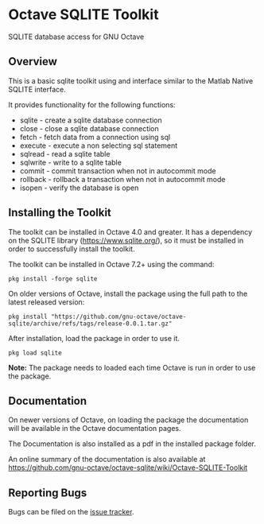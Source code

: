 # Octave SQLITE Toolkit

SQLITE database access for GNU Octave

## Overview

This is a basic sqlite toolkit using and interface similar to
the Matlab Native SQLITE interface.

It provides functionality for the following functions:

* sqlite - create a sqlite database connection
* close - close a sqlite database connection
* fetch - fetch data from a connection using sql
* execute - execute a non selecting sql statement 
* sqlread - read a sqlite table
* sqlwrite - write to a sqlite table
* commit - commit transaction when not in autocommit mode
* rollback - rollback a transaction when not in autocommit mode
* isopen - verify the database is open

## Installing the Toolkit

The toolkit can be installed in Octave 4.0 and greater.  It has a dependency 
on the SQLITE library (<https://www.sqlite.org/>), so it must be installed in 
order to successfully install the toolkit.

The toolkit can be installed in Octave 7.2+ using the command:

    pkg install -forge sqlite

On older versions of Octave, install the package using the full path to the latest released version:

    pkg install "https://github.com/gnu-octave/octave-sqlite/archive/refs/tags/release-0.0.1.tar.gz"

After installation, load the package in order to use it.

    pkg load sqlite

**Note:** The package needs to loaded each time Octave is run in order to use the package. 

## Documentation

On newer versions of Octave, on loading the package the documentation will be available in the
Octave documentation pages.

The Documentation is also installed as a pdf in the installed package folder.

An online summary of the documentation is also available at
https://github.com/gnu-octave/octave-sqlite/wiki/Octave-SQLITE-Toolkit

## Reporting Bugs

Bugs can be filed on the [issue tracker](https://github.com/gnu-octave/octave-sqlite/issues).
